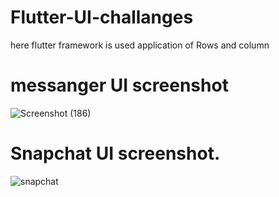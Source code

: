 # Flutter-UI-challanges
 here flutter framework is used 
 application of Rows and column
 # messanger UI screenshot
![Screenshot (186)](https://user-images.githubusercontent.com/79640658/127745373-89c58b14-457b-4310-8dc1-6b6cf92fbf11.png)
# Snapchat UI screenshot.
![snapchat](https://user-images.githubusercontent.com/79640658/128178052-1c0f6f68-8bb2-4526-8392-abb85f8d23c3.png)

